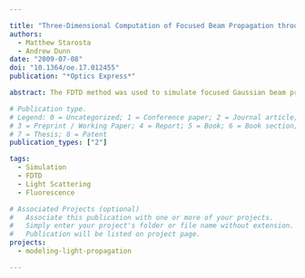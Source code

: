 ```yaml
---

title: "Three-Dimensional Computation of Focused Beam Propagation through Multiple Biological Cells"
authors:
  - Matthew Starosta
  - Andrew Dunn
date: "2009-07-08"
doi: "10.1364/oe.17.012455"
publication: "*Optics Express*"

abstract: The FDTD method was used to simulate focused Gaussian beam propagation through multiple inhomogeneous biological cells. To our knowledge this is the first three dimensional computational investigation of a focused beam interacting with multiple biological cells using FDTD. A parametric study was performed whereby three simulated cells were varied by organelle density, nuclear type and arrangement of internal cellular structure and the beam focus depth was varied within the cluster of cells. Of the organelle types investigated, it appears that the cell nuclei are responsible for the greatest scattering of the focused beam in the configurations studied. Additional simulations to determine the optical scattering from 27 cells were also run and compared to the three cell case. No significant degradation of two-photon lateral imaging resolution was predicted to occur within the first 40 µm of imaging depth.

# Publication type.
# Legend: 0 = Uncategorized; 1 = Conference paper; 2 = Journal article;
# 3 = Preprint / Working Paper; 4 = Report; 5 = Book; 6 = Book section;
# 7 = Thesis; 8 = Patent
publication_types: ["2"]

tags:
  - Simulation
  - FDTD
  - Light Scattering
  - Fluorescence

# Associated Projects (optional)
#   Associate this publication with one or more of your projects.
#   Simply enter your project's folder or file name without extension.
#   Publication will be listed on project page.
projects:
  - modeling-light-propagation

---
```

